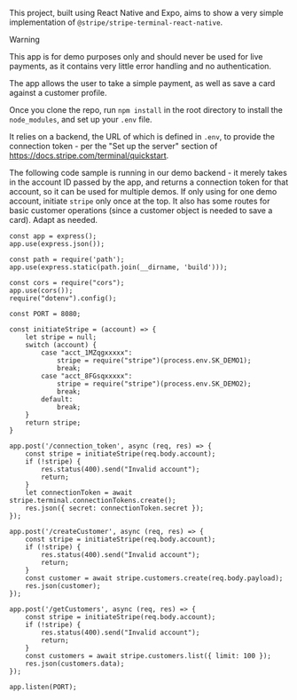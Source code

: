 This project, built using React Native and Expo, aims to show a very simple implementation of `@stripe/stripe-terminal-react-native`.

> [!WARNING]
> This app is for demo purposes only and should never be used for live payments, as it contains very little error handling and no authentication.

The app allows the user to take a simple payment, as well as save a card against a customer profile.

Once you clone the repo, run `npm install` in the root directory to install the `node_modules`, and set up your `.env` file.

It relies on a backend, the URL of which is defined in `.env`, to provide the connection token - per the "Set up the server" section of https://docs.stripe.com/terminal/quickstart.

The following code sample is running in our demo backend - it merely takes in the account ID passed by the app, and returns a connection token for that account, so it can be used for multiple demos. If only using for one demo account, initiate `stripe` only once at the top. It also has some routes for basic customer operations (since a customer object is needed to save a card). Adapt as needed.

```const express = require("express");
const app = express();
app.use(express.json());

const path = require('path');
app.use(express.static(path.join(__dirname, 'build')));

const cors = require("cors");
app.use(cors());
require("dotenv").config();

const PORT = 8080;

const initiateStripe = (account) => {
    let stripe = null;
    switch (account) {
        case "acct_1MZqgxxxxx":
            stripe = require("stripe")(process.env.SK_DEMO1);
            break;
        case "acct_8FGsqxxxxx":
            stripe = require("stripe")(process.env.SK_DEMO2);
            break;
        default:
            break;
    }
    return stripe;
}

app.post('/connection_token', async (req, res) => {
    const stripe = initiateStripe(req.body.account);
    if (!stripe) {
        res.status(400).send("Invalid account");
        return;
    }
    let connectionToken = await stripe.terminal.connectionTokens.create();
    res.json({ secret: connectionToken.secret });
});

app.post('/createCustomer', async (req, res) => {
    const stripe = initiateStripe(req.body.account);
    if (!stripe) {
        res.status(400).send("Invalid account");
        return;
    }
    const customer = await stripe.customers.create(req.body.payload);
    res.json(customer);
});

app.post('/getCustomers', async (req, res) => {
    const stripe = initiateStripe(req.body.account);
    if (!stripe) {
        res.status(400).send("Invalid account");
        return;
    }
    const customers = await stripe.customers.list({ limit: 100 });
    res.json(customers.data);
});

app.listen(PORT);
```